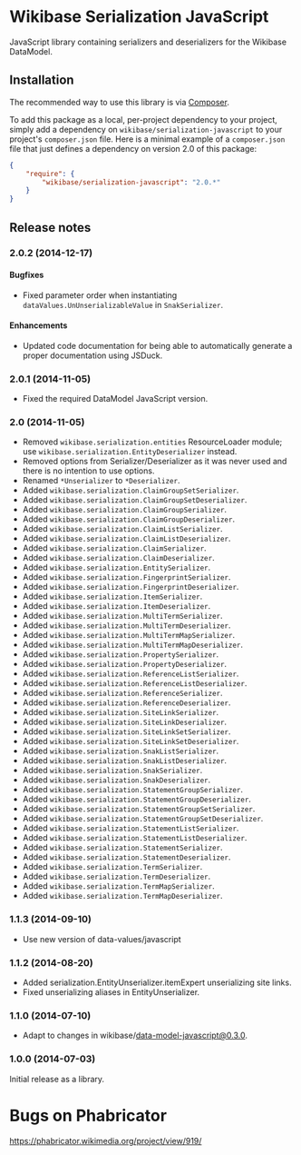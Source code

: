 # Wikibase Serialization JavaScript

JavaScript library containing serializers and deserializers for the Wikibase DataModel.

## Installation

The recommended way to use this library is via [Composer](http://getcomposer.org/).

To add this package as a local, per-project dependency to your project, simply add a
dependency on `wikibase/serialization-javascript` to your project's `composer.json` file.
Here is a minimal example of a `composer.json` file that just defines a dependency on
version 2.0 of this package:

```json
{
	"require": {
		"wikibase/serialization-javascript": "2.0.*"
	}
}
```

## Release notes

### 2.0.2 (2014-12-17)

#### Bugfixes
* Fixed parameter order when instantiating `dataValues.UnUnserializableValue` in `SnakSerializer`.

#### Enhancements
* Updated code documentation for being able to automatically generate a proper documentation using JSDuck.

### 2.0.1 (2014-11-05)
* Fixed the required DataModel JavaScript version.

### 2.0 (2014-11-05)

* Removed <code>wikibase.serialization.entities</code> ResourceLoader module; use <code>wikibase.serialization.EntityDeserializer</code> instead.
* Removed options from Serializer/Deserializer as it was never used and there is no intention to use options.
* Renamed <code>*Unserializer</code> to <code>*Deserializer</code>.
* Added <code>wikibase.serialization.ClaimGroupSetSerializer</code>.
* Added <code>wikibase.serialization.ClaimGroupSetDeserializer</code>.
* Added <code>wikibase.serialization.ClaimGroupSerializer</code>.
* Added <code>wikibase.serialization.ClaimGroupDeserializer</code>.
* Added <code>wikibase.serialization.ClaimListSerializer</code>.
* Added <code>wikibase.serialization.ClaimListDeserializer</code>.
* Added <code>wikibase.serialization.ClaimSerializer</code>.
* Added <code>wikibase.serialization.ClaimDeserializer</code>.
* Added <code>wikibase.serialization.EntitySerializer</code>.
* Added <code>wikibase.serialization.FingerprintSerializer</code>.
* Added <code>wikibase.serialization.FingerprintDeserializer</code>.
* Added <code>wikibase.serialization.ItemSerializer</code>.
* Added <code>wikibase.serialization.ItemDeserializer</code>.
* Added <code>wikibase.serialization.MultiTermSerializer</code>.
* Added <code>wikibase.serialization.MultiTermDeserializer</code>.
* Added <code>wikibase.serialization.MultiTermMapSerializer</code>.
* Added <code>wikibase.serialization.MultiTermMapDeserializer</code>.
* Added <code>wikibase.serialization.PropertySerializer</code>.
* Added <code>wikibase.serialization.PropertyDeserializer</code>.
* Added <code>wikibase.serialization.ReferenceListSerializer</code>.
* Added <code>wikibase.serialization.ReferenceListDeserializer</code>.
* Added <code>wikibase.serialization.ReferenceSerializer</code>.
* Added <code>wikibase.serialization.ReferenceDeserializer</code>.
* Added <code>wikibase.serialization.SiteLinkSerializer</code>.
* Added <code>wikibase.serialization.SiteLinkDeserializer</code>.
* Added <code>wikibase.serialization.SiteLinkSetSerializer</code>.
* Added <code>wikibase.serialization.SiteLinkSetDeserializer</code>.
* Added <code>wikibase.serialization.SnakListSerializer</code>.
* Added <code>wikibase.serialization.SnakListDeserializer</code>.
* Added <code>wikibase.serialization.SnakSerializer</code>.
* Added <code>wikibase.serialization.SnakDeserializer</code>.
* Added <code>wikibase.serialization.StatementGroupSerializer</code>.
* Added <code>wikibase.serialization.StatementGroupDeserializer</code>.
* Added <code>wikibase.serialization.StatementGroupSetSerializer</code>.
* Added <code>wikibase.serialization.StatementGroupSetDeserializer</code>.
* Added <code>wikibase.serialization.StatementListSerializer</code>.
* Added <code>wikibase.serialization.StatementListDeserializer</code>.
* Added <code>wikibase.serialization.StatementSerializer</code>.
* Added <code>wikibase.serialization.StatementDeserializer</code>.
* Added <code>wikibase.serialization.TermSerializer</code>.
* Added <code>wikibase.serialization.TermDeserializer</code>.
* Added <code>wikibase.serialization.TermMapSerializer</code>.
* Added <code>wikibase.serialization.TermMapDeserializer</code>.

### 1.1.3 (2014-09-10)

* Use new version of data-values/javascript

### 1.1.2 (2014-08-20)

* Added serialization.EntityUnserializer.itemExpert unserializing site links.
* Fixed unserializing aliases in EntityUnserializer.

### 1.1.0 (2014-07-10)

* Adapt to changes in wikibase/data-model-javascript@0.3.0.

### 1.0.0 (2014-07-03)

Initial release as a library.

# Bugs on Phabricator

https://phabricator.wikimedia.org/project/view/919/
